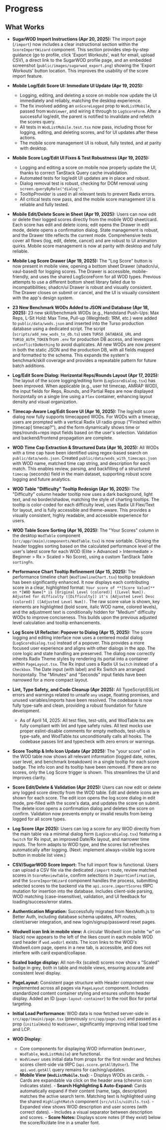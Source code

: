 # Progress

## What Works

- **SugarWOD Import Instructions (Apr 20, 2025):** The import page (`/import`) now includes a clear instructional section within the `ScoreImportWizard` component. This section provides step-by-step guidance (go to profile, click 'Export Workouts', wait for email, upload CSV), a direct link to the SugarWOD profile page, and an embedded screenshot (`public/images/sugarwod_export.png`) showing the 'Export Workouts' button location. This improves the usability of the score import feature.

- **Mobile Log/Edit Score UI: Immediate UI Update (Apr 19, 2025):**

  - Logging, editing, and deleting a score on mobile now update the UI immediately and reliably, matching the desktop experience.
  - The fix involved adding an `onScoreLogged` prop to `WodListMobile`, passed from `WodViewer`, and wiring it through to `LogScoreForm`. After a successful log/edit, the parent is notified to invalidate and refetch the scores query.
  - All tests in `WodListMobile.test.tsx` now pass, including those for logging, editing, and deleting scores, and for UI updates after these actions.
  - The mobile score management UI is robust, fully tested, and at parity with desktop.

- **Mobile Score Log/Edit UI Fixes & Test Robustness (Apr 19, 2025):**

  - Logging and editing a score on mobile now properly update the UI, thanks to correct TanStack Query cache invalidation.
  - Automated tests for log/edit UI updates are in place and robust.
  - Dialog removal test is robust, checking for DOM removal using `screen.queryByRole("dialog")`.
  - TooltipProvider is used in all relevant tests to prevent Radix errors.
  - All critical tests now pass, and the mobile score management UI is reliable and fully tested.

- **Mobile Edit/Delete Score in Sheet (Apr 19, 2025):** Users can now edit or delete their logged scores directly from the mobile WOD sheet/card. Each score has edit and delete icons; edit opens the Drawer in edit mode, delete opens a confirmation dialog. State management is robust, and the Drawer title reflects the current mode. Comprehensive tests cover all flows (log, edit, delete, cancel) and are robust to UI animation quirks. Mobile score management is now at parity with desktop and fully reliable.

- **Mobile Log Score Drawer (Apr 19, 2025):** The "Log Score" button is now present in mobile view, opening a bottom sheet Drawer (shadcn/ui, vaul-based) for logging scores. The Drawer is accessible, mobile-friendly, and uses the shared LogScoreForm for all WOD types. Previous attempts to use a different bottom sheet library failed due to incompatibilities; shadcn/ui Drawer is robust and visually consistent. The Drawer closes on submit or cancel, and the UI is visually consistent with the app's design system.

- **23 New Benchmark WODs Added to JSON and Database (Apr 18, 2025):** 23 new skill/benchmark WODs (e.g., Handstand Push-Ups: Max Reps, L-Sit Hold: Max Time, Pull-up (Weighted): 1RM, etc.) were added to `public/data/wods.json` and inserted into the Turso production database using a dedicated script. The script (`scripts/add_new_wods_to_db.ts`) uses `TURSO_DATABASE_URL` and `TURSO_AUTH_TOKEN` from `.env` for production DB access, and leverages `onConflictDoNothing` to avoid duplicates. All new WODs are now present in both the static JSON and the production DB, with all fields mapped and formatted to the schema. This expands the system's benchmark/skill coverage and provides a repeatable pattern for future batch additions.

- **Log/Edit Score Dialog: Horizontal Reps/Rounds Layout (Apr 17, 2025):** The layout of the score logging/editing form (`LogScoreDialog.tsx`) has been improved. When applicable (e.g., user hit timecap, AMRAP WOD), the input fields for Reps, Rounds, and Partial Reps are now displayed horizontally on a single line using a `Flex` container, enhancing layout density and visual organization.
- **Timecap-Aware Log/Edit Score UI (Apr 16, 2025):** The log/edit score dialog now fully supports timecapped WODs. For WODs with a timecap, users are prompted with a vertical Radix UI radio group ("Finished within [timecap] timecap?"), and the form dynamically shows time or reps/rounds+reps input fields based on the user's selection. Validation and backend/frontend propagation are complete.
- **WOD Time Cap Extraction & Structured Data (Apr 16, 2025):** All WODs with a time cap have been identified using regex-based search on `public/data/wods.json`. Created `public/data/wods_with_timecaps.json` with WOD name, matched time cap string, and description for each match. This enables review, parsing, and backfilling of a structured `timecap` (seconds) field in the main dataset, supporting robust score logging and future analytics.

- **WOD Table "Difficulty" Tooltip Redesign (Apr 16, 2025):** The "Difficulty" column header tooltip now uses a dark background, light text, and no border/shadow, matching the style of charting tooltips. The tooltip is color-coded for each difficulty level, uses Radix UI Flex/Text for layout, and is fully accessible and theme-aware. This provides a visually consistent, highly readable, and accessible experience for users.
- **WOD Table Score Sorting (Apr 16, 2025):** The "Your Scores" column in the desktop `WodTable` component (`src/app/(main)/components/WodTable.tsx`) is now sortable. Clicking the header toggles sorting based on the calculated performance level of the user's latest score for each WOD (Elite > Advanced > Intermediate > Beginner > Rx > Scaled > No Score), using a custom TanStack Table `sortingFn`.
- **Performance Chart Tooltip Refinement (Apr 15, 2025):** The performance timeline chart (`WodTimelineChart.tsx`) tooltip breakdown has been significantly enhanced. It now displays each contributing score in a clear, highlighted format: `Your score of **[Score Value]** on *[WOD Name]* is [Original Level (colored)] ([Level Num]). Adjusted for difficulty ([Difficulty]) it's [Adjusted Level Desc (colored)] ([Adjusted Level Num]).` The raw score value is shown, key elements are highlighted (bold score, italic WOD name, colored levels), and the adjustment text is conditionally hidden for "Medium" difficulty WODs to improve conciseness. This builds upon the previous adjusted level calculation and tooltip enhancements.
- **Log Score UI Refactor: Popover to Dialog (Apr 15, 2025):** The score logging and editing interface now uses a centered modal dialog (`LogScoreDialog.tsx`) instead of a popover. This provides a more focused user experience and aligns with other dialogs in the app. The core logic and state handling are preserved. The dialog now correctly inherits Radix Theme styles by rendering its portal into a container within `PageLayout.tsx`. The Rx input uses a Radix UI `Switch` instead of a `Checkbox`. The Date input (with label) and Rx Switch are arranged horizontally. The "Minutes" and "Seconds" input fields have been narrowed for a more compact layout.
- **Lint, Type Safety, and Code Cleanup (Apr 2025):** All TypeScript/ESLint errors and warnings related to unsafe `any` usage, floating promises, and unused variables/imports have been resolved. The codebase is now fully type-safe and clean, providing a robust foundation for future development.
  - As of April 14, 2025: All test files, test-utils, and WodTable.tsx are fully compliant with lint and type safety rules. All test mocks use proper eslint-disable comments for empty methods, test-utils is type-safe, and WodTable.tsx unconditionally calls all hooks. The codebase passes lint and typecheck with zero errors or warnings.
- **Score Tooltip & Info Icon Update (Apr 2025):** The "your score" cell in the WOD table now shows all relevant information (logged date, notes, user level, and benchmark breakdown) in a single tooltip for each score badge. The info icon and its tooltip have been removed. If there are no scores, only the Log Score trigger is shown. This streamlines the UI and improves clarity.
- **Score Edit/Delete & Validation (Apr 2025):** Users can now edit or delete any logged score directly from the WOD table. Edit and delete icons are shown for each score. The edit icon opens the log score dialog in edit mode, pre-filled with the score's data, and updates the score on submit. The delete icon opens a confirmation dialog and deletes the score on confirm. Validation now prevents empty or invalid results from being logged for all score types.
- **Log Score (Apr 2025):** Users can log a score for any WOD directly from the main table via a minimal dialog form (`LogScoreDialog.tsx`) featuring a `Switch` for Rx input, an improved Date/Rx layout, and narrower time inputs. The form adapts to WOD type, and the scores list refreshes automatically after logging. (Next: implement always-visible log score button in mobile list view.)
- **CSV/SugarWOD Score Import:** The full import flow is functional. Users can upload a CSV file via the dedicated `/import` route, review matched scores in `ScoreReviewTable`, confirm selections in `ImportConfirmation`, and the `ScoreImportWizard` component handles the process, submitting selected scores to the backend via the `api.score.importScores` tRPC mutation for insertion into the database. Includes client-side parsing, WOD matching (case-insensitive), validation, and UI feedback for loading/success/error states.
- **Authentication Migration:** Successfully migrated from NextAuth.js to Better Auth, including database schema updates, API routes, client/server integration, and new login/signup/password reset pages.
- **Wodwell icon link in mobile view:** A circular Wodwell icon (white "w" on black) now appears to the left of the likes count in each mobile WOD card header if `wod.wodUrl` exists. The icon links to the WOD's Wodwell.com page, opens in a new tab, is accessible, and does not interfere with card expand/collapse.
- **Scaled badge display:** All non-Rx (scaled) scores now show a "Scaled" badge in grey, both in table and mobile views, ensuring accurate and consistent level display.
- **PageLayout:** Consistent page structure with Header component now implemented across all pages via `PageLayout` component. Includes standardized content container styling and ensures uniform header display. Added an ID (`page-layout-container`) to the root Box for portal targeting.
- **Initial Load Performance:** WOD data is now fetched server-side in `src/app/(main)/page.tsx` (previously `src/app/page.tsx`) and passed as a prop (`initialWods`) to `WodViewer`, significantly improving initial load time and LCP.
- **WOD Display:**
  - Core components for displaying WOD information (`WodViewer`, `WodTable`, `WodListMobile`) are functional.
  - `WodViewer` uses initial data from props for the first render and fetches scores client-side via tRPC (`api.score.getAllByUser`). The `api.wod.getAll` query remains for caching/updates.
  - **Mobile View (`WodListMobile.tsx`):** - Displays WODs as cards. - Cards are expandable via click on the header area (chevron icon indicates state). - **Search Highlighting & Auto-Expand:** Cards automatically expand if their content (name, tags, description) matches the active search term. Matching text is highlighted using the shared `HighlightMatch` component (`src/utils/uiUtils.tsx`). - Expanded view shows WOD description and user scores (with correct dates). - Includes a visual separator between description and scores. - **Score Notes:** Displays score notes (if they exist) below the score/Rx/date line in a smaller font.

